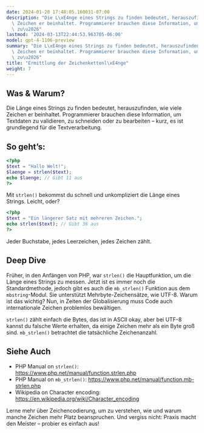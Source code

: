 ```yaml
---
date: 2024-01-20 17:48:05.160031-07:00
description: "Die L\xE4nge eines Strings zu finden bedeutet, herauszufinden, wie viele\
  \ Zeichen er beinhaltet. Programmierer brauchen diese Information, um Textdaten\
  \ zu\u2026"
lastmod: '2024-03-13T22:44:53.963705-06:00'
model: gpt-4-1106-preview
summary: "Die L\xE4nge eines Strings zu finden bedeutet, herauszufinden, wie viele\
  \ Zeichen er beinhaltet. Programmierer brauchen diese Information, um Textdaten\
  \ zu\u2026"
title: "Ermittlung der Zeichenkettenl\xE4nge"
weight: 7
---
```


## Was & Warum?
Die Länge eines Strings zu finden bedeutet, herauszufinden, wie viele Zeichen er beinhaltet. Programmierer brauchen diese Information, um Textdaten zu validieren, zu schneiden oder zu bearbeiten – kurz, es ist grundlegend für die Textverarbeitung.

## So geht’s:
```PHP
<?php
$text = "Hallo Welt!";
$laenge = strlen($text);
echo $laenge; // Gibt 11 aus
?>
```
Mit `strlen()` bekommst du schnell und unkompliziert die Länge eines Strings. Leicht, oder?

```PHP
<?php
$text = "Ein längerer Satz mit mehreren Zeichen.";
echo strlen($text); // Gibt 36 aus
?>
```
Jeder Buchstabe, jedes Leerzeichen, jedes Zeichen zählt.

## Deep Dive
Früher, in den Anfängen von PHP, war `strlen()` die Hauptfunktion, um die Länge eines Strings zu messen. Jetzt ist es immer noch die Standardmethode, jedoch gibt es auch die `mb_strlen()` Funktion aus dem `mbstring`-Modul. Sie unterstützt Mehrbyte-Zeichensätze, wie UTF-8. Warum ist das wichtig? Nun, in Zeiten der Globalisierung muss Code auch internationale Zeichen problemlos bewältigen.

`strlen()` zählt einfach die Bytes, das ist in ASCII okay, aber bei UTF-8 kannst du falsche Werte erhalten, da einige Zeichen mehr als ein Byte groß sind. `mb_strlen()` betrachtet die tatsächliche Zeichenanzahl.

## Siehe Auch
- PHP Manual on `strlen()`: https://www.php.net/manual/function.strlen.php
- PHP Manual on `mb_strlen()`: https://www.php.net/manual/function.mb-strlen.php
- Wikipedia on Character encoding: https://en.wikipedia.org/wiki/Character_encoding

Lerne mehr über Zeichencodierung, um zu verstehen, wie und warum manche Zeichen mehr Platz beanspruchen. Und vergiss nicht: Praxis macht den Meister – probier es einfach aus!
